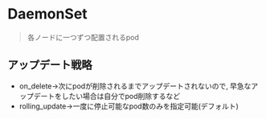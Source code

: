 # DaemonSet

> 各ノードに一つずつ配置されるpod

## アップデート戦略
- on_delete→次にpodが削除されるまでアップデートされないので, 早急なアップデートをしたい場合は自分でpod削除するなど
- rolling_update→一度に停止可能なpod数のみを指定可能(デフォルト)